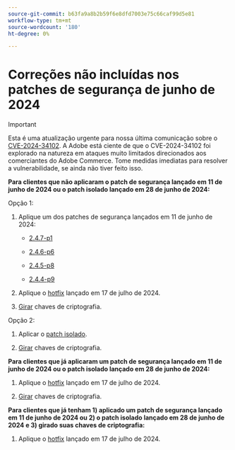 ```yaml
---
source-git-commit: b63fa9a8b2b59f6e8dfd7003e75c66caf99d5e81
workflow-type: tm+mt
source-wordcount: '180'
ht-degree: 0%

---
```

# Correções não incluídas nos patches de segurança de junho de 2024

>[!IMPORTANT]
>
>Esta é uma atualização urgente para nossa última comunicação sobre o [CVE-2024-34102](https://nvd.nist.gov/vuln/detail/CVE-2024-34102). A Adobe está ciente de que o CVE-2024-34102 foi explorado na natureza em ataques muito limitados direcionados aos comerciantes do Adobe Commerce. Tome medidas imediatas para resolver a vulnerabilidade, se ainda não tiver feito isso.

**Para clientes que não aplicaram o patch de segurança lançado em 11 de junho de 2024 ou o patch isolado lançado em 28 de junho de 2024:**

Opção 1:

1. Aplique um dos patches de segurança lançados em 11 de junho de 2024:

   * [2.4.7-p1](https://experienceleague.adobe.com/en/docs/commerce-operations/release/notes/security-patches/2-4-7-patches#adobe-commerce-247-p1)

   * [2.4.6-p6](https://experienceleague.adobe.com/en/docs/commerce-operations/release/notes/security-patches/2-4-6-patches#adobe-commerce-246-p6)

   * [2.4.5-p8](https://experienceleague.adobe.com/en/docs/commerce-operations/release/notes/security-patches/2-4-5-patches#adobe-commerce-245-p8)

   * [2.4.4-p9](https://experienceleague.adobe.com/en/docs/commerce-operations/release/notes/security-patches/2-4-4-patches#adobe-commerce-244-p9)

1. Aplique o [hotfix](https://experienceleague.adobe.com/en/docs/commerce-knowledge-base/kb/troubleshooting/known-issues-patches-attached/security-update-available-for-adobe-commerce-apsb24-40-revised-to-include-isolated-patch-for-cve-2024-34102) lançado em 17 de julho de 2024.

1. [Girar](https://experienceleague.adobe.com/en/docs/commerce-admin/systems/security/encryption-key) chaves de criptografia.

Opção 2:

1. Aplicar o [patch isolado](https://experienceleague.adobe.com/en/docs/commerce-knowledge-base/kb/troubleshooting/known-issues-patches-attached/security-update-available-for-adobe-commerce-apsb24-40-revised-to-include-isolated-patch-for-cve-2024-34102).

1. [Girar](https://experienceleague.adobe.com/en/docs/commerce-admin/systems/security/encryption-key) chaves de criptografia.

**Para clientes que já aplicaram um patch de segurança lançado em 11 de junho de 2024 ou o patch isolado lançado em 28 de junho de 2024:**

1. Aplique o [hotfix](https://experienceleague.adobe.com/en/docs/commerce-knowledge-base/kb/troubleshooting/known-issues-patches-attached/security-update-available-for-adobe-commerce-apsb24-40-revised-to-include-isolated-patch-for-cve-2024-34102) lançado em 17 de julho de 2024.

1. [Girar](https://experienceleague.adobe.com/en/docs/commerce-admin/systems/security/encryption-key) chaves de criptografia.

**Para clientes que já tenham 1) aplicado um patch de segurança lançado em 11 de junho de 2024 ou 2) o patch isolado lançado em 28 de junho de 2024 e 3) girado suas chaves de criptografia:**
 
1. Aplique o [hotfix](https://experienceleague.adobe.com/en/docs/commerce-knowledge-base/kb/troubleshooting/known-issues-patches-attached/security-update-available-for-adobe-commerce-apsb24-40-revised-to-include-isolated-patch-for-cve-2024-34102) lançado em 17 de julho de 2024.
